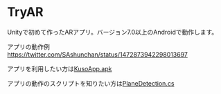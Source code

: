 # TryAR
Unityで初めて作ったARアプリ。バージョン7.0以上のAndroidで動作します。

アプリの動作例
https://twitter.com/SAshunchan/status/1472873942298013697

アプリを利用したい方は[KusoApp.apk](https://github.com/santooooooo/TryAR/blob/main/KusoApp.apk)

アプリの動作のスクリプトを知りたい方は[PlaneDetection.cs](https://github.com/santooooooo/TryAR/blob/main/PlaneDetection.cs)
